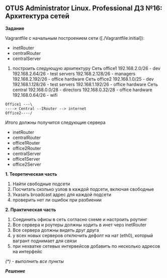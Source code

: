 ## OTUS Administrator Linux. Professional ДЗ №16: Архитектура сетей

**Задание**

Vagrantfile с начальным построением сети ([./Vagrantfile.initial]):

- inetRouter
- centralRouter
- centralServer

1. построить следующую архитектуру
   Сеть office1
   192.168.2.0/26 - dev
   192.168.2.64/26 - test servers
   192.168.2.128/26 - managers
   192.168.2.192/26 - office hardware
   Сеть office2
   192.168.1.0/25 - dev
   192.168.1.128/26 - test servers
   192.168.1.192/26 - office hardware
   Сеть central
   192.168.0.0/28 - directors
   192.168.0.32/28 - office hardware
   192.168.0.64/26 - wifi

```
Office1 ---\
----> Central --IRouter --> internet
Office2----/
```

Итого должны получится следующие сервера

- inetRouter
- centralRouter
- office1Router
- office2Router
- centralServer
- office1Server
- office2Server

**1. Теоретическая часть**

1. Найти свободные подсети
2. Посчитать сколько узлов в каждой подсети, включая свободные
3. Указать broadcast адрес для каждой подсети
4. проверить нет ли ошибок при разбиении

**2. Практическая часть**

1. Соединить офисы в сеть согласно схеме и настроить роутинг
2. Все сервера и роутеры должны ходить в инет черз inetRouter
3. Все сервера должны видеть друг друга
4. у всех новых серверов отключить дефолт на нат (eth0), который вагрант поднимает для связи
5. при нехватке сетевых интервейсов добавить по несколько адресов на интерфейс

_(\*) - выполнить все пункты_

**_Решение_**
